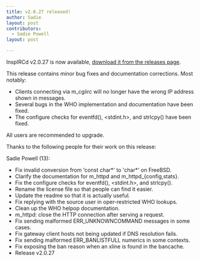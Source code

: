 ```yaml
---
title: v2.0.27 released!
author: Sadie
layout: post
contributors:
  - Sadie Powell
layout: post

---
```


InspIRCd v2.0.27 is now available, [download it from the releases page](https://github.com/inspircd/inspircd/releases/tag/v2.0.27).

This release contains minor bug fixes and documentation corrections. Most notably:

- Clients connecting via m\_cgiirc will no longer have the wrong IP address shown in messages.
- Several bugs in the WHO implementation and documentation have been fixed.
- The configure checks for eventfd(), &lt;stdint.h&gt;, and strlcpy() have been fixed.

All users are recommended to upgrade.

<!--more-->

Thanks to the following people for their work on this release:

Sadie Powell (13):

  - Fix invalid conversion from 'const char*' to 'char*' on FreeBSD.
  - Clarify the documentation for m_httpd and m_httpd_{config,stats}.
  - Fix the configure checks for eventfd(), &lt;stdint.h&gt;, and strlcpy().
  - Rename the license file so that people can find it easier.
  - Update the readme so that it is actually useful.
  - Fix replying with the source user in oper-restricted WHO lookups.
  - Clean up the WHO helpop documentation.
  - m_httpd: close the HTTP connection after serving a request.
  - Fix sending malformed ERR_UNKNOWNCOMMAND messages in some cases.
  - Fix gateway client hosts not being updated if DNS resolution fails.
  - Fix sending malformed ERR_BANLISTFULL numerics in some contexts.
  - Fix exposing the ban reason when an xline is found in the bancache.
  - Release v2.0.27

